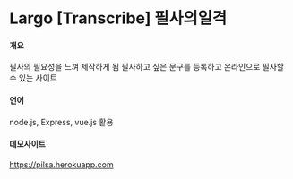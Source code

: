 # Largo [Transcribe] 필사의일격

#### 개요
필사의 필요성을 느껴 제작하게 됨
필사하고 싶은 문구를 등록하고 온라인으로 필사할 수 있는 사이트

#### 언어
node.js, Express, vue.js 활용


#### 데모사이트
https://pilsa.herokuapp.com
